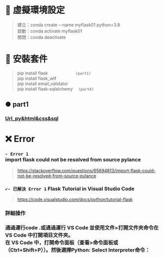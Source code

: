 

# 🔹 虛擬環境設定
> 建立：conda create --name myflask01 python=3.8 <br>
> 啟動：conda activate myflask01 <br>
> 關閉：conda deactivate

# 🔹 安裝套件
> pip install flask &emsp; &emsp; &emsp; &emsp; &ensp;&ensp;`(part1)`<br>
> pip install flask_wtf <br>
> pip install email_validator <br>
> pip install flask-sqlalchemy &ensp;&ensp;`(part4)`<br>

## ● part1
### [Url_py&html&css&sql]()

# ❌ Error
### `- Error 1` <br> import flask could not be resolved from source pylance
> https://stackoverflow.com/questions/65694813/import-flask-could-not-be-resolved-from-source-pylance
### `✔️- 已解決 Error 1` Flask Tutorial in Visual Studio Code 
> https://code.visualstudio.com/docs/python/tutorial-flask
### 詳細操作
### 通過運行code .或通過運行 VS Code 並使用文件>打開文件夾命令在 VS Code 中打開項目文件夾。<br>在 VS Code 中，打開命令面板（查看>命令面板或（Ctrl+Shift+P））。然後選擇Python: Select Interpreter命令：



